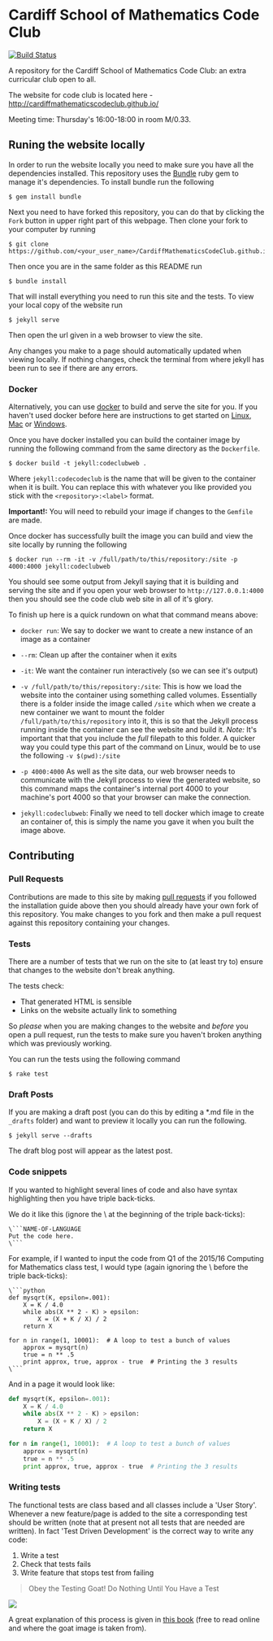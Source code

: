 # Cardiff School of Mathematics Code Club
[![Build Status](https://travis-ci.org/CardiffMathematicsCodeClub/CardiffMathematicsCodeClub.github.io.svg?branch=master)](https://travis-ci.org/CardiffMathematicsCodeClub/CardiffMathematicsCodeClub.github.io)

A repository for the Cardiff School of Mathematics Code Club: an extra
curricular club open to all.

The website for code club is located here -
http://cardiffmathematicscodeclub.github.io/

Meeting time: Thursday's 16:00-18:00 in room M/0.33.

## Runing the website locally

In order to run the website locally you need to make sure you have all the
dependencies installed. This repository uses the [Bundle](http://bundler.io/)
ruby gem to manage it's dependencies. To install bundle run the following

```
$ gem install bundle
```

Next you need to have forked this repository, you can do that by clicking the
`Fork` button in upper right part of this webpage. Then clone your fork to your
computer by running

```
$ git clone https://github.com/<your_user_name>/CardiffMathematicsCodeClub.github.io
```

Then once you are in the same folder as this README run

```
$ bundle install
```

That will install everything you need to run this site and the tests. To view
your local copy of the website run

```
$ jekyll serve 
```
 
Then open the url given in a web browser to view the site.

Any changes you make to a page should automatically updated when viewing
locally. If nothing changes, check the terminal from where jekyll has been run
to see if there are any errors.

### Docker

Alternatively, you can use [docker](https://www.docker.com/) to build and serve
the site for you. If you haven't used docker before here are instructions to get started
on [Linux](https://docs.docker.com/linux/),
[Mac](https://docs.docker.com/mac/) or [Windows](https://docs.docker.com/windows/).

Once you have docker installed you can build the container image by running the
following command from the same directory as the `Dockerfile`.

```
$ docker build -t jekyll:codeclubweb .
```

Where `jekyll:codecodeclub` is the name that will be given to the container when it
is built. You can replace this with whatever you like provided you stick with the
`<repository>:<label>` format.

**Important!:** You will need to rebuild your image if changes to the `Gemfile` are made.

Once docker has successfully built the image you can build and view the site locally
by running the following

```
$ docker run --rm -it -v /full/path/to/this/repository:/site -p 4000:4000 jekyll:codeclubweb
```

You should see some output from Jekyll saying that it is building and serving the site
and if you open your web browser to `http://127.0.0.1:4000` then you should see the
code club web site in all of it's glory.

To finish up here is a quick rundown on what that command means above:

- `docker run`: We say to docker we want to create a new instance of an image as a container

- `--rm`: Clean up after the container when it exits

- `-it`: We want the container run interactively (so we can see it's output)

- `-v /full/path/to/this/repository:/site`: This is how we load the website into the container
  using something called volumes. Essentially there is a folder inside the image called `/site`
  which when we create a new container we want to mount the folder `/full/path/to/this/repository`
  into it, this is so that the Jekyll process running inside the container can see the website and
  build it. *Note:* It's important that that you include the *full* filepath to this folder. A quicker
  way you could type this part of the command on Linux, would be to use the following `-v $(pwd):/site`

- `-p 4000:4000` As well as the site data, our web browser needs to communicate with the
  Jekyll process to view the generated website, so this command maps the container's internal port
  4000 to your machine's port 4000 so that your browser can make the connection.

- `jekyll:codeclubweb`: Finally we need to tell docker which image to create an container of, this
  is simply the name you gave it when you built the image above.

## Contributing

### Pull Requests

Contributions are made to this site by making
[pull requests](https://help.github.com/articles/using-pull-requests/)
if you followed the installation guide above then you should already have your
own fork of this repository. You make changes to you fork and then make a pull
request against this repository containing your changes.

### Tests

There are a number of tests that we run on the site to (at least try to) ensure
that changes to the website don't break anything.

The tests check:

- That generated HTML is sensible
- Links on the website actually link to something

So *please* when you are making changes to the website and *before* you open a
pull request, run the tests to make sure you haven't broken anything which was
previously working.

You can run the tests using the following command
```
$ rake test
```

### Draft Posts

If you are making a draft post (you can do this by editing a \*.md file in the
`_drafts` folder) and want to preview it locally you can run the following.

```
$ jekyll serve --drafts
```

The draft blog post will appear as the latest post.

### Code snippets

If you wanted to highlight several lines of code and also have syntax
highlighting then you have triple back-ticks.

We do it like this (ignore the \ at the beginning of the triple back-ticks):

```
\```NAME-OF-LANGUAGE
Put the code here.
\```
```

For example, if I wanted to input the code from Q1 of the 2015/16 Computing for
Mathematics class test, I would type (again ignoring the \ before the triple
back-ticks):

```
\```python
def mysqrt(K, epsilon=.001):
    X = K / 4.0
    while abs(X ** 2 - K) > epsilon:
        X = (X + K / X) / 2
    return X

for n in range(1, 10001):  # A loop to test a bunch of values
    approx = mysqrt(n)
    true = n ** .5
    print approx, true, approx - true  # Printing the 3 results
\```
```

And in a page it would look like:

```python
def mysqrt(K, epsilon=.001):
    X = K / 4.0
    while abs(X ** 2 - K) > epsilon:
        X = (X + K / X) / 2
    return X

for n in range(1, 10001):  # A loop to test a bunch of values
    approx = mysqrt(n)
    true = n ** .5
    print approx, true, approx - true  # Printing the 3 results
```

### Writing tests

The functional tests are class based and all classes include a 'User Story'.
Whenever a new feature/page is added to the site a corresponding test should be
written (note that at present not all tests that are needed are written).
In fact 'Test Driven Development' is the correct way to write any code:

1. Write a test
2. Check that tests fails
3. Write feature that stops test from failing

> Obey the Testing Goat! Do Nothing Until You Have a Test

![](http://orm-chimera-prod.s3.amazonaws.com/1234000000754/images/twdp_0101.png)

A great explanation of this process is given in
[this book](http://chimera.labs.oreilly.com/books/1234000000754/ch01.html)
(free to read online and where the goat image is taken from).

